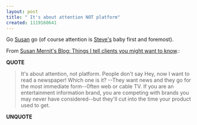 ```yaml
---
layout: post
title: " It's about attention NOT platform"
created: 1119160641
---
```

<p>Go <a href="http://susanmernit.blogspot.com/">Susan</a> go (of course attention is <a href="http://blogs.zdnet.com/Gillmor/">Steve's</a> baby first and foremost).</p><p>From <a href="http://susanmernit.blogspot.com/2005/06/things-i-tell-clients-you-might-want.html">Susan Mernit's Blog: Things I tell clients you might want to know</a>.:</p>
<p><b>QUOTE</b></p><blockquote>It's about attention, not platform. People don't say Hey, now I want to read a newspaper! Which one is it? --They want news and they go for the most immediate form--0ften web or cable TV. If you are an entertainment information brand, you are competing with brands you may never have considered--but they'll cut into the time your product used to get.</blockquote><p><b>UNQUOTE</b></p>



